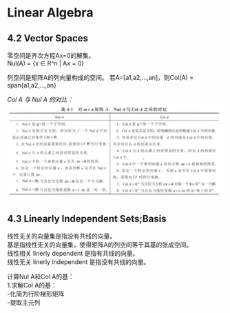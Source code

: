 # Linear Algebra
## 4.2 Vector Spaces
零空间是齐次方程Ax=0的解集。  
Nul(A) = {x ∈ R^n | Ax = 0}  

列空间是矩阵A的列向量构成的空间。
若A=[a1,a2,...,an]，则Col(A) = span{a1,a2,...,an}  

*Col A 与 Nul A 的对比：*
![alt text](<pictures/截屏2024-11-22 10.15.27.png>)

## 4.3 Linearly Independent Sets;Basis
线性无关的向量集是指没有共线的向量。  
基是指线性无关的向量集，使得矩阵A的列空间等于其基的张成空间。  
线性相关 linerly dependent 是指有共线的向量。  
线性无关 linerly independent 是指没有共线的向量。  

计算Nul A和Col A的基：  
1.求解Col A的基：  
-化简为行阶梯形矩阵  
-提取主元列